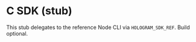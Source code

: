 # C SDK (stub)
This stub delegates to the reference Node CLI via `HOLOGRAM_SDK_REF`. Build optional.
